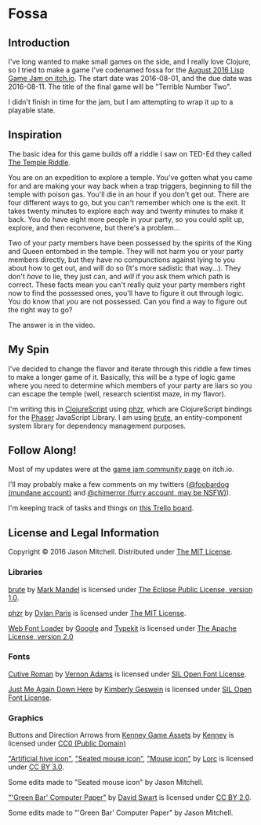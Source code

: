 Fossa
=====

Introduction
------------

I've long wanted to make small games on the side, and I really love Clojure, so I tried to make a game I've
codenamed fossa for the [August 2016 Lisp Game Jam on itch.io](https://itch.io/jam/august-2016-lisp-game-jam). The
start date was 2016-08-01, and the due date was 2016-08-11. The title of the final game will be "Terrible Number Two".

I didn't finish in time for the jam, but I am attempting to wrap it up to a playable state.

Inspiration
-----------

The basic idea for this game builds off a riddle I saw on TED-Ed they called
[The Temple Riddle](https://www.youtube.com/watch?v=nSbvlktToSY).

You are on an expedition to explore a temple. You've gotten what you came for and are making your way
back when a trap triggers, beginning to fill the temple with poison gas. You'll die in an hour if you
don't get out. There are four different ways to go, but you can't remember which one is the exit. It
takes twenty minutes to explore each way and twenty minutes to make it back. You do have eight more
people in your party, so you could split up, explore, and then reconvene, but there's a problem...

Two of your party members have been possessed by the spirits of the King and Queen entombed in the
temple. They will not harm you or your party members directly, but they have no compunctions against
lying to you about how to get out, and will do so (It's more sadistic that way...). They don't _have_
to lie, they just can, and _will_ if you ask them which path is correct. These facts mean you can't
really quiz your party members right now to find the possessed ones, you'll have to figure it out
through logic. You do know that _you_ are not possessed. Can you find a way to figure out the right way
to go?

The answer is in the video.

My Spin
-------

I've decided to change the flavor and iterate through this riddle a few times to make a longer game of
it. Basically, this will be a type of logic game where you need to determine which members of your
party are liars so you can escape the temple (well, research scientist maze, in my flavor).

I'm writing this in [ClojureScript](https://github.com/clojure/clojurescript) using
[phzr](https://github.com/dparis/phzr), which are ClojureScript bindings for the
[Phaser](http://phaser.io) JavaScript Library. I am using [brute](https://github.com/markmandel/brute),
an entity-component system library for dependency management purposes.

Follow Along!
-------------

Most of my updates were at the
[game jam community page](https://itch.io/jam/august-2016-lisp-game-jam/community) on itch.io.

I'll may probably make a few comments on my twitters
([@foobardog (mundane account)](https://twitter.com/foobardog) and
[@chimerror (furry account, may be NSFW)](https://twitter.com/chimerror)).

I'm keeping track of tasks and things on [this Trello board](https://trello.com/b/vYFW4RqW).

License and Legal Information
-----------------------------

Copyright © 2016 Jason Mitchell.
Distributed under [The MIT License](https://opensource.org/licenses/MIT).

### Libraries

[brute](https://github.com/markmandel/brute) by [Mark Mandel](https://github.com/markmandel) is licensed
under [The Eclipse Public License, version 1.0](https://eclipse.org/org/documents/epl-v10.html).

[phzr](https://github.com/dparis/phzr) by [Dylan Paris](https://github.com/dparis) is licensed under
[The MIT License](https://opensource.org/licenses/MIT).

[Web Font Loader](https://github.com/typekit/webfontloader) by [Google](https://www.google.com) and
[Typekit](https://typekit.com) is licensed under
[The Apache License, version 2.0](http://www.apache.org/licenses/LICENSE-2.0)

### Fonts

[Cutive Roman](https://github.com/vernnobile/CutiveFont) by [Vernon Adams](https://github.com/vernnobile) is licensed
under [SIL Open Font License](http://scripts.sil.org/OFL).

[Just Me Again Down Here](http://www.kimberlygeswein.com/2010/10/11/updated-just-me-again-down-here/) by
[Kimberly Geswein](http://www.kimberlygeswein.com) is licensed under
[SIL Open Font License](http://scripts.sil.org/OFL).

### Graphics

Buttons and Direction Arrows from [Kenney Game Assets](https://kenney.itch.io/kenney-donation) by
[Kenney](http://www.kenney.nl) is licensed under
[CC0 (Public Domain)](http://creativecommons.org/publicdomain/zero/1.0)

["Artificial hive icon"](http://game-icons.net/lorc/originals/artificial-hive.html),
["Seated mouse icon"](http://game-icons.net/lorc/originals/seated-mouse.html),
["Mouse icon"](http://game-icons.net/lorc/originals/mouse.html) by [Lorc](http://lorcblog.blogspot.com)
is licensed under [CC BY 3.0](https://creativecommons.org/licenses/by/3.0).

Some edits made to "Seated mouse icon" by Jason Mitchell.

["'Green Bar' Computer Paper"](https://www.flickr.com/photos/dmswart/6507071701) by
[David Swart](https://www.flickr.com/photos/dmswart) is licensed under
[CC BY 2.0](https://creativecommons.org/licenses/by/2.0).

Some edits made to "'Green Bar' Computer Paper" by Jason Mitchell.
